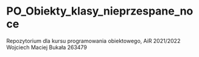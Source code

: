 # PO_Obiekty_klasy_nieprzespane_noce
Repozytorium dla kursu programowania obiektowego, AiR 2021/2022
Wojciech Maciej Bukała 263479
